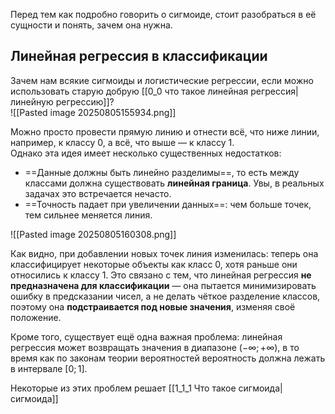 Перед тем как подробно говорить о сигмоиде, стоит разобраться в её сущности и понять, зачем она нужна.

## Линейная регрессия в классификации

Зачем нам всякие сигмоиды и логистические регрессии, если можно использовать старую добрую [[0_0 что такое линейная регрессия|линейную регрессию]]?  
![[Pasted image 20250805155934.png]]

Можно просто провести прямую линию и отнести всё, что ниже линии, например, к классу 0, а всё, что выше — к классу 1.  
Однако эта идея имеет несколько существенных недостатков:

- ==Данные должны быть линейно разделимы==, то есть между классами должна существовать **линейная граница**. Увы, в реальных задачах это встречается нечасто.
- ==Точность падает при увеличении данных==: чем больше точек, тем сильнее меняется линия.  

![[Pasted image 20250805160308.png]]

Как видно, при добавлении новых точек линия изменилась: теперь она классифицирует некоторые объекты как класс 0, хотя раньше они относились к классу 1. Это связано с тем, что линейная регрессия **не предназначена для классификации** — она пытается минимизировать ошибку в предсказании чисел, а не делать чёткое разделение классов, поэтому она **подстраивается под новые значения**, изменяя своё положение.

Кроме того, существует ещё одна важная проблема: линейная регрессия может возвращать значения в диапазоне $(-\infty; +\infty)$, в то время как по законам теории вероятностей вероятность должна лежать в интервале $[0; 1]$. 

Некоторые из этих проблем решает [[1_1_1 Что такое сигмоида|сигмоида]]

